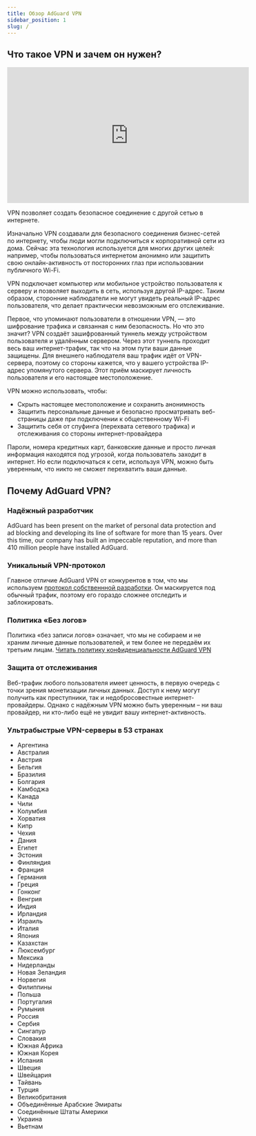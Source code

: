 ```yaml
---
title: Обзор AdGuard VPN
sidebar_position: 1
slug: /
---
```


## Что такое VPN и зачем он нужен?

<iframe width="560" height="315" class="youtube-video" src="https://www.youtube-nocookie.com/embed/7149L3xPmSE" title="Видеоплеер YouTube" frameborder="0" allow="accelerometer; autoplay; clipboard-write; encrypted-media; gyroscope; picture-in-picture" allowfullscreen></iframe>

VPN позволяет создать безопасное соединение с другой сетью в интернете.

Изначально VPN создавали для безопасного соединения бизнес-сетей по интернету, чтобы люди могли подключиться к корпоративной сети из дома. Сейчас эта технология используется для многих других целей: например, чтобы пользоваться интернетом анонимно или защитить свою онлайн-активность от посторонних глаз при использовании публичного Wi-Fi.

VPN подключает компьютер или мобильное устройство пользователя к серверу и позволяет выходить в сеть, используя другой IP-адрес. Таким образом, сторонние наблюдатели не могут увидеть реальный IP-адрес пользователя, что делает практически невозможным его отслеживание.

Первое, что упоминают пользователи в отношении VPN, — это шифрование трафика и связанная с ним безопасность. Но что это значит? VPN создаёт зашифрованный туннель между устройством пользователя и удалённым сервером. Через этот туннель проходит весь ваш интернет-трафик, так что на этом пути ваши данные защищены. Для внешнего наблюдателя ваш трафик идёт от VPN-сервера, поэтому со стороны кажется, что у вашего устройства IP-адрес упомянутого сервера. Этот приём маскирует личность пользователя и его настоящее местоположение.

VPN можно использовать, чтобы:

- Скрыть настоящее местоположение и сохранить анонимность
- Защитить персональные данные и безопасно просматривать веб-страницы даже при подключении к общественному Wi-Fi
- Защитить себя от спуфинга (перехвата сетевого трафика) и отслеживания со стороны интернет-провайдера

Пароли, номера кредитных карт, банковские данные и просто личная информация находятся под угрозой, когда пользователь заходит в интернет. Но если подключаться к сети, используя VPN, можно быть уверенным, что никто не сможет перехватить ваши данные.

## Почему AdGuard VPN?

### Надёжный разработчик

AdGuard has been present on the market of personal data protection and ad blocking and developing its line of software for more than 15 years. Over this time, our company has built an impeccable reputation, and more than 410 million people have installed AdGuard.

### Уникальный VPN-протокол

Главное отличие AdGuard VPN от конкурентов в том, что мы используем [протокол собственнной разработки](/general/adguard-vpn-protocol). Он маскируется под обычный трафик, поэтому его гораздо сложнее отследить и заблокировать.

### Политика «Без логов»

Политика «без записи логов» означает, что мы не собираем и не храним личные данные пользователей, и тем более не передаём их третьим лицам. [Читать политику конфиденциальности AdGuard VPN](https://adguard-vpn.com/privacy.html)

### Защита от отслеживания

Веб-трафик любого пользователя имеет ценность, в первую очередь с точки зрения монетизации личных данных. Доступ к нему могут получить как преступники, так и недобросовестные интернет-провайдеры. Однако с надёжным VPN можно быть уверенным – ни ваш провайдер, ни кто-либо ещё не увидит вашу интернет-активность.

### Ультрабыстрые VPN-серверы в 53 странах

- Аргентина
- Австралия
- Австрия
- Бельгия
- Бразилия
- Болгария
- Камбоджа
- Канада
- Чили
- Колумбия
- Хорватия
- Кипр
- Чехия
- Дания
- Египет
- Эстония
- Финляндия
- Франция
- Германия
- Греция
- Гонконг
- Венгрия
- Индия
- Ирландия
- Израиль
- Италия
- Япония
- Казахстан
- Люксембург
- Мексика
- Нидерланды
- Новая Зеландия
- Норвегия
- Филиппины
- Польша
- Португалия
- Румыния
- Россия
- Сербия
- Сингапур
- Словакия
- Южная Африка
- Южная Корея
- Испания
- Швеция
- Швейцария
- Тайвань
- Турция
- Великобритания
- Объединённые Арабские Эмираты
- Соединённые Штаты Америки
- Украина
- Вьетнам
